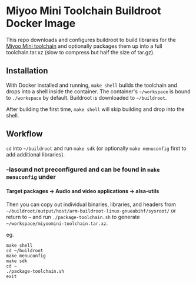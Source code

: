 # Miyoo Mini Toolchain Buildroot Docker Image

This repo downloads and configures buildroot to build libraries for the [Miyoo Mini toolchain](https://github.com/shauninman/union-miyoomini-toolchain) and optionally packages them up into a full toolchain.tar.xz (slow to compress but half the size of tar.gz).

## Installation

With Docker installed and running, `make shell` builds the toolchain and drops into a shell inside the container. The container's `~/workspace` is bound to `./workspace` by default. Buildroot is downloaded to `~/buildroot`.

After building the first time, `make shell` will skip building and drop into the shell.

## Workflow

`cd` into `~/buildroot` and run `make sdk` (or optionally `make menuconfig` first to add additional libraries).
### -lasound not preconfigured and can be found in `make menuconfig` under
#### Target packages -> Audio and video applications -> alsa-utils

Then you can copy out individual binaries, libraries, and headers from `~/buildroot/output/host/arm-buildroot-linux-gnueabihf/sysroot/`
or return to `~` and run `./package-toolchain.sh` to generate `~/workspace/miyoomini-toolchain.tar.xz`.

eg.

	make shell
	cd ~/buildroot
	make menuconfig
	make sdk
	cd ~
	./package-toolchain.sh
	exit
